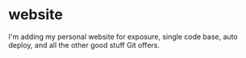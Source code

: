 website
=======

I'm adding my personal website for exposure, single code base, auto deploy, and all the other good stuff Git offers.
